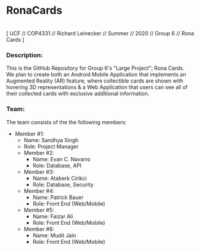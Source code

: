 # RonaCards
<br/>[ UCF // COP4331 // Richard Leinecker // Summer // 2020 // Group 6 // Rona Cards ]
### Description:
This is the GitHub Repository for Group 6's "Large Project"; Rona Cards.
<br/>We plan to create both an Android Mobile Application that implements an Augmented Reality (AR) feature, where collectible cards are shown with hovering 3D representations & a Web Application that users can see all of their collected cards with exclusive additional information.
### Team:
The team consists of the the following members:
- Member #1:
    - Name: Sandhya Singh
    - Role: Project Manager
  - Member #2:
    - Name: Evan C. Navarro
    - Role: Database, API
  - Member #3:
    - Name: Ataberk Cirikci
    - Role: Database, Security
  - Member #4:
    - Name: Patrick Bauer
    - Role: Front End (Web/Mobile)
  - Member #5:
    - Name: Faizar Ali
    - Role: Front End (Web/Mobile)
  - Member #6:
    - Name: Mudit Jain
    - Role: Front End (Web/Mobile)
